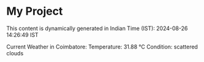 # My Project

This content is dynamically generated in Indian Time (IST): 2024-08-26 14:26:49 IST


Current Weather in Coimbatore:
Temperature: 31.88 °C
Condition: scattered clouds
